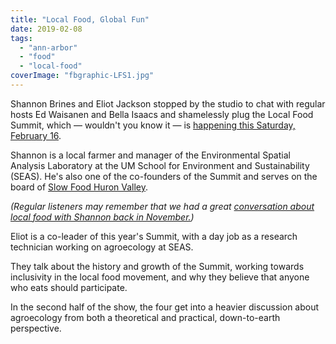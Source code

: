 ```yaml
---
title: "Local Food, Global Fun"
date: 2019-02-08
tags: 
  - "ann-arbor"
  - "food"
  - "local-food"
coverImage: "fbgraphic-LFS1.jpg"
---
```


Shannon Brines and Eliot Jackson stopped by the studio to chat with regular hosts Ed Waisanen and Bella Isaacs and shamelessly plug the Local Food Summit, which — wouldn't you know it — is [happening this Saturday, February 16](http://localfoodsummit.org/).

Shannon is a local farmer and manager of the Environmental Spatial Analysis Laboratory at the UM School for Environment and Sustainability (SEAS). He's also one of the co-founders of the Summit and serves on the board of [Slow Food Huron Valley](https://www.slowfoodhuronvalley.com/).

<!--more-->

_(Regular listeners may remember that we had a great [conversation about local food with Shannon back in November.](http://www.hotinhere.us/podcast/know-your-farmer-know-your-food/))_

Eliot is a co-leader of this year's Summit, with a day job as a research technician working on agroecology at SEAS.

They talk about the history and growth of the Summit, working towards inclusivity in the local food movement, and why they believe that anyone who eats should participate.

In the second half of the show, the four get into a heavier discussion about agroecology from both a theoretical and practical, down-to-earth perspective.
